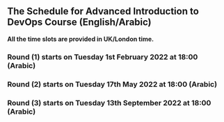 
## The Schedule for Advanced Introduction to DevOps Course (English/Arabic)

**All the time slots are provided in UK/London time.**

### Round (1) starts on Tuesday 1st February 2022 at 18:00 (Arabic)

### Round (2) starts on Tuesday 17th May 2022 at 18:00 (Arabic)

### Round (3) starts on Tuesday 13th September 2022 at 18:00 (Arabic)



